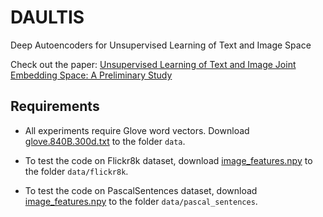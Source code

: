 # DAULTIS
Deep Autoencoders for Unsupervised Learning of Text and Image Space

Check out the paper: [Unsupervised Learning of Text and Image Joint Embedding Space: A Preliminary Study](https://github.com/laituan245/DAULTIS/raw/master/paper.pdf)

## Requirements
* All experiments require Glove word vectors. Download [glove.840B.300d.txt](https://nlp.stanford.edu/projects/glove/) to the folder `data`.

* To test the code on Flickr8k dataset, download [image_features.npy](https://drive.google.com/open?id=12LgkOam2FXvoZlOOQPCE9tMavMa_QOql) to the folder `data/flickr8k`.

* To test the code on PascalSentences dataset, download [image_features.npy](https://drive.google.com/file/d/1ZCNIx2xxahjp-f-51GNdTXPDxdHY_GQB/view?usp=sharing) to the folder `data/pascal_sentences`.
